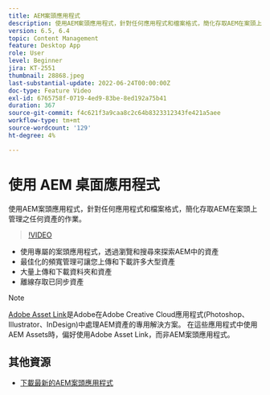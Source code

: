```yaml
---
title: AEM案頭應用程式
description: 使用AEM案頭應用程式，針對任何應用程式和檔案格式，簡化存取AEM在案頭上管理之任何資產的作業。
version: 6.5, 6.4
topic: Content Management
feature: Desktop App
role: User
level: Beginner
jira: KT-2551
thumbnail: 28868.jpeg
last-substantial-update: 2022-06-24T00:00:00Z
doc-type: Feature Video
exl-id: 6765758f-0719-4ed9-83be-8ed192a75b41
duration: 367
source-git-commit: f4c621f3a9caa8c2c64b8323312343fe421a5aee
workflow-type: tm+mt
source-wordcount: '129'
ht-degree: 4%

---
```


# 使用 AEM 桌面應用程式

使用AEM案頭應用程式，針對任何應用程式和檔案格式，簡化存取AEM在案頭上管理之任何資產的作業。

>[!VIDEO](https://video.tv.adobe.com/v/28868?quality=12&learn=on)

+ 使用專屬的案頭應用程式，透過瀏覽和搜尋來探索AEM中的資產
+ 最佳化的頻寬管理可讓您上傳和下載許多大型資產
+ 大量上傳和下載資料夾和資產
+ 離線存取已同步資產

>[!NOTE]
>
> [Adobe Asset Link](./adobe-asset-link.md)是Adobe在Adobe Creative Cloud應用程式(Photoshop、Illustrator、InDesign)中處理AEM資產的專用解決方案。 在這些應用程式中使用AEM Assets時，偏好使用Adobe Asset Link，而非AEM案頭應用程式。

## 其他資源

+ [下載最新的AEM案頭應用程式](https://experienceleague.adobe.com/docs/experience-manager-desktop-app/using/release-notes.html)
